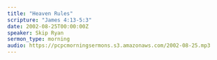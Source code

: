 ```yaml
---
title: "Heaven Rules"
scripture: "James 4:13-5:3"
date: 2002-08-25T00:00:00Z
speaker: Skip Ryan
sermon_type: morning
audio: https://pcpcmorningsermons.s3.amazonaws.com/2002-08-25.mp3 
---
```



